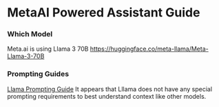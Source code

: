 # MetaAI Powered Assistant Guide

### Which Model
Meta.ai is using Llama 3 70B
https://huggingface.co/meta-llama/Meta-Llama-3-70B

### Prompting Guides
[Llama Prompting Guide](https://www.llama.com/docs/how-to-guides/prompting) It appears that Lllama does not have any special prompting requirements to best understand context like other models.